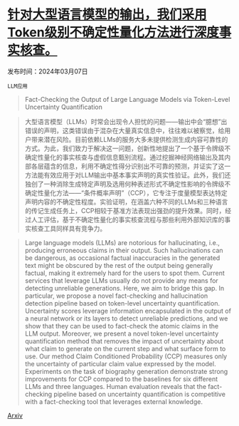 # [针对大型语言模型的输出，我们采用Token级别不确定性量化方法进行深度事实核查。](https://arxiv.org/abs/2403.04696)

发布时间：2024年03月07日

`LLM应用`

> Fact-Checking the Output of Large Language Models via Token-Level Uncertainty Quantification

> 大型语言模型（LLMs）时常会出现令人担忧的问题——输出中会“臆想”出错误的声明，这类错误由于混杂在大量真实信息中，往往难以被察觉，给用户带来潜在风险。目前依赖LLMs的服务大多未提供检测生成内容可靠性的方式。为此，我们致力于解决这一问题，创新性地提出了一个基于令牌级不确定性量化的事实核查与虚假信息甄别流程。通过挖掘神经网络输出及其内部各层蕴含的信息，利用不确定性得分识别出不可靠的预测，并证实了这一方法能有效应用于对LLM输出中基本事实声明的真实性验证。此外，我们还独创了一种消除生成特定声明及选用何种表述形式不确定性影响的令牌级不确定性量化方法——“条件概率声明”（CCP），它专注于度量模型表达特定声明内容的不确定性程度。实验证明，在涵盖六种不同的LLMs和三种语言的传记生成任务上，CCP相较于基准方法表现出强劲的提升效果。同时，经过人工评估，基于不确定性量化的事实核查流程与那些利用外部知识库的事实核查工具同样具有竞争力。

> Large language models (LLMs) are notorious for hallucinating, i.e., producing erroneous claims in their output. Such hallucinations can be dangerous, as occasional factual inaccuracies in the generated text might be obscured by the rest of the output being generally factual, making it extremely hard for the users to spot them. Current services that leverage LLMs usually do not provide any means for detecting unreliable generations. Here, we aim to bridge this gap. In particular, we propose a novel fact-checking and hallucination detection pipeline based on token-level uncertainty quantification. Uncertainty scores leverage information encapsulated in the output of a neural network or its layers to detect unreliable predictions, and we show that they can be used to fact-check the atomic claims in the LLM output. Moreover, we present a novel token-level uncertainty quantification method that removes the impact of uncertainty about what claim to generate on the current step and what surface form to use. Our method Claim Conditioned Probability (CCP) measures only the uncertainty of particular claim value expressed by the model. Experiments on the task of biography generation demonstrate strong improvements for CCP compared to the baselines for six different LLMs and three languages. Human evaluation reveals that the fact-checking pipeline based on uncertainty quantification is competitive with a fact-checking tool that leverages external knowledge.

[Arxiv](https://arxiv.org/abs/2403.04696)